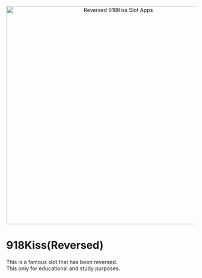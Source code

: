 
<p align="center">
    <img width="580" src="https://github.com/0xCoolAnon/918kiss-Reversed/assets/110695357/6cfb557f-a8ce-48f9-9501-d81c57bcb275" alt="Reversed 918Kiss Slot Apps">
</p>


# 918Kiss(Reversed)
This is a famous slot that has been reversed.<br>This only for educational and study purposes.
